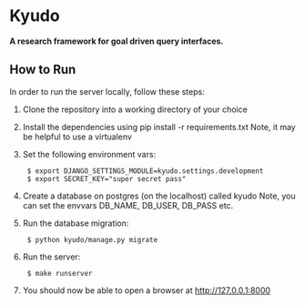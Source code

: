 Kyudo
=====
**A research framework for goal driven query interfaces.**

## How to Run ##

In order to run the server locally, follow these steps:

1. Clone the repository into a working directory of your choice
2. Install the dependencies using pip install -r requirements.txt
    Note, it may be helpful to use a virtualenv
3. Set the following environment vars:

        $ export DJANGO_SETTINGS_MODULE=kyudo.settings.development
        $ export SECRET_KEY="super secret pass"

4. Create a database on postgres (on the localhost) called kyudo
    Note, you can set the envvars DB_NAME, DB_USER, DB_PASS etc.
5. Run the database migration:

        $ python kyudo/manage.py migrate

6. Run the server:

        $ make runserver

7. You should now be able to open a browser at http://127.0.0.1:8000
